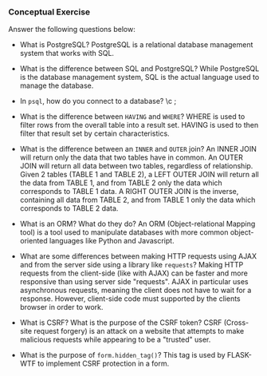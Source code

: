 ### Conceptual Exercise

Answer the following questions below:

- What is PostgreSQL?
PostgreSQL is a relational database management system that works with SQL.

- What is the difference between SQL and PostgreSQL?
While PostgreSQL is the database management system, SQL is the actual language used to manage the database.

- In `psql`, how do you connect to a database?
\c <DATABASE NAME>;

- What is the difference between `HAVING` and `WHERE`?
WHERE is used to filter rows from the overall table into a result set. HAVING is used to then filter that result set by certain characteristics.

- What is the difference between an `INNER` and `OUTER` join?
An INNER JOIN will return only the data that two tables have in common. An OUTER JOIN will return all data between two tables, regardless of relationship.
Given 2 tables (TABLE 1 and TABLE 2), a LEFT OUTER JOIN will return all the data from TABLE 1, and from TABLE 2 only the data which corresponds to TABLE 1 data. A RIGHT OUTER JOIN is the inverse, containing all data from TABLE 2, and from TABLE 1 only the data which corresponds to TABLE 2 data.

- What is an ORM? What do they do?
An ORM (Object-relational Mapping tool) is a tool used to manipulate databases with more common object-oriented languages like Python and Javascript.

- What are some differences between making HTTP requests using AJAX 
  and from the server side using a library like `requests`?
Making HTTP requests from the client-side (like with AJAX) can be faster and more responsive than using server side "requests". AJAX in particular uses asynchronous requests, meaning the client does not have to wait for a response. However, client-side code must supported by the clients browser in order to work.

- What is CSRF? What is the purpose of the CSRF token?
CSRF (Cross-site request forgery) is an attack on a website that attempts to make malicious requests while appearing to be a "trusted" user.

- What is the purpose of `form.hidden_tag()`?
This tag is used by FLASK-WTF to implement CSRF protection in a form.